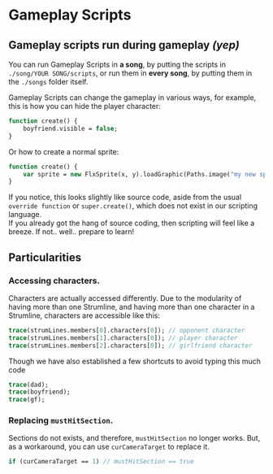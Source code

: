 # Gameplay Scripts

## Gameplay scripts run during gameplay *(yep)*

You can run Gameplay Scripts in **a song**, by putting the scripts in ``./song/YOUR SONG/scripts``, or run them in **every song**, by putting them in the ``./songs`` folder itself.

Gameplay Scripts can change the gameplay in various ways, for example, this is how you can hide the player character:
```haxe
function create() {
    boyfriend.visible = false;
}
```
Or how to create a normal sprite:
```haxe
function create() {
    var sprite = new FlxSprite(x, y).loadGraphic(Paths.image("my new sprite")); //picks the png image from the ./images folder
}
```
If you notice, this looks slightly like source code, aside from the usual <code class="hljs-formula">override function</code> or ``super.create()``, which does not exist in our scripting language.<br>
If you already got the hang of source coding, then scripting will feel like a breeze. If not.. well.. prepare to learn!

## Particularities

### Accessing characters.

Characters are actually accessed differently. Due to the modularity of having more than one Strumline, and having more than one character in a Strumline, characters are accessible like this:
```haxe
trace(strumLines.members[0].characters[0]); // opponent character
trace(strumLines.members[1].characters[0]); // player character
trace(strumLines.members[2].characters[0]); // girlfriend character
```
Though we have also established a few shortcuts to avoid typing this much code
```haxe
trace(dad);
trace(boyfriend);
trace(gf);
```

### Replacing ``mustHitSection``.

Sections do not exists, and therefore, ``mustHitSection`` no longer works. But, as a workaround, you can use ``curCameraTarget`` to replace it.

```haxe
if (curCameraTarget == 1) // mustHitSection == true
```
